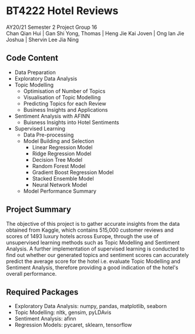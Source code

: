 # BT4222 Hotel Reviews
AY20/21 Semester 2 Project Group 16  
Chan Qian Hui | Gan Shi Yong, Thomas | Heng Jie Kai Joven | Ong Ian Jie Joshua | Shervin Lee Jia Ning

## Code Content
- Data Preparation 
- Exploratory Data Analysis
- Topic Modelling 
  - Optimisation of Number of Topics
  - Visualisation of Topic Modelling
  - Predicting Topics for each Review
  - Business Insights and Applications
- Sentiment Analysis with AFINN
  - Buisness Insights into Hotel Sentiments
- Supervised Learning
  - Data Pre-processing 
  - Model Building and Selection
    - Linear Regression Model
    - Ridge Regression Model
    - Decision Tree Model
    - Random Forest Model
    - Gradient Boost Regression Model
    - Stacked Ensemble Model
    - Neural Network Model
  - Model Performance Summary
  
## Project Summary 
The objective of this project is to gather accurate insights from the data obtained from Kaggle, which contains 515,000 customer reviews and scores of 1493 luxury hotels across Europe, through the use of unsupervised learning methods such as Topic Modelling and Sentiment Analysis. A further implementation of supervised learning is conducted to find out whether our generated topics and sentiment scores can accurately predict the average score for the hotel i.e. evaluate Topic Modelling and Sentiment Analysis, therefore providing a good indication of the hotel's overall performance.

## Required Packages
- Exploratory Data Analysis: numpy, pandas, matplotlib, seaborn
- Topic Modelling: nltk, gensim, pyLDAvis
- Sentiment Analysis: afinn
- Regression Models: pycaret, sklearn, tensorflow
